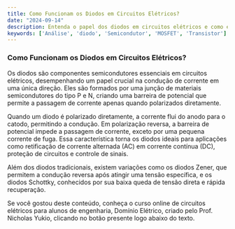 ```yaml
---
title: Como Funcionam os Diodos em Circuitos Elétricos?
date: "2024-09-14"
description: Entenda o papel dos diodos em circuitos elétricos e como eles influenciam o comportamento dos semicondutores.
keywords: ['Análise', 'diodo', 'Semicondutor', 'MOSFET', 'Transistor']
---
```


### Como Funcionam os Diodos em Circuitos Elétricos?

Os diodos são componentes semicondutores essenciais em circuitos elétricos, desempenhando um papel crucial na condução de corrente em uma única direção. Eles são formados por uma junção de materiais semicondutores do tipo P e N, criando uma barreira de potencial que permite a passagem de corrente apenas quando polarizados diretamente.

Quando um diodo é polarizado diretamente, a corrente flui do anodo para o catodo, permitindo a condução. Em polarização reversa, a barreira de potencial impede a passagem de corrente, exceto por uma pequena corrente de fuga. Essa característica torna os diodos ideais para aplicações como retificação de corrente alternada (AC) em corrente contínua (DC), proteção de circuitos e controle de sinais.

Além dos diodos tradicionais, existem variações como os diodos Zener, que permitem a condução reversa após atingir uma tensão específica, e os diodos Schottky, conhecidos por sua baixa queda de tensão direta e rápida recuperação.

Se você gostou deste conteúdo, conheça o curso online de circuitos elétricos para alunos de engenharia, Domínio Elétrico, criado pelo Prof. Nicholas Yukio, clicando no botão presente logo abaixo do texto.